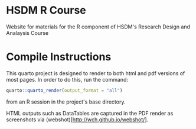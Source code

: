 # HSDM R Course
Website for materials for the R component of HSDM's Research Design and Analaysis Course

# Compile Instructions

This quarto project is designed to render to both html and pdf versions of most pages. 
In order to do this, run the command:

```r
quarto::quarto_render(output_format = "all")
```

from an R session in the project's base directory. 

HTML outputs such as DataTables are captured in the PDF render as screenshots via (webshot)[http://wch.github.io/webshot/].
